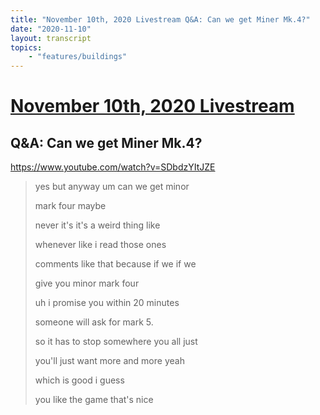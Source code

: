 ```yaml
---
title: "November 10th, 2020 Livestream Q&A: Can we get Miner Mk.4?"
date: "2020-11-10"
layout: transcript
topics:
    - "features/buildings"
---
```

# [November 10th, 2020 Livestream](../2020-11-10.md)
## Q&A: Can we get Miner Mk.4?
https://www.youtube.com/watch?v=SDbdzYItJZE
> yes but anyway um can we get minor
> 
> mark four maybe
> 
> never it's it's a weird thing like
> 
> whenever like i read those ones
> 
> comments like that because if we if we
> 
> give you minor mark four
> 
> uh i promise you within 20 minutes
> 
> someone will ask for mark 5.
> 
> so it has to stop somewhere you all just
> 
> you'll just want more and more yeah
> 
> which is good i guess
> 
> you like the game that's nice
> 
